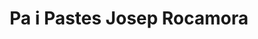 ---
title: "Pa i Pastes Josep Rocamora"
url: /barcelona/pa-i-pastes-josep-rocamora/
shop: panadería
---